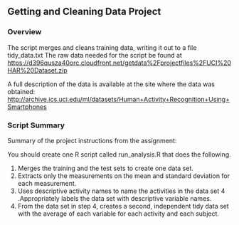 ## Getting and Cleaning Data Project

### Overview
The script merges and cleans training data, writing it out to a file tidy_data.txt  The raw data needed for the script be found at https://d396qusza40orc.cloudfront.net/getdata%2Fprojectfiles%2FUCI%20HAR%20Dataset.zip

A full description of the data is available at the site where the data was obtained: http://archive.ics.uci.edu/ml/datasets/Human+Activity+Recognition+Using+Smartphones 

### Script Summary
Summary of the project instructions from the assignment:

You should create one R script called run_analysis.R that does the following. 
1. Merges the training and the test sets to create one data set.
2. Extracts only the measurements on the mean and standard deviation for each measurement. 
3. Uses descriptive activity names to name the activities in the data set
4 .Appropriately labels the data set with descriptive variable names. 
5. From the data set in step 4, creates a second, independent tidy data set with the average of each variable for each activity and each subject.